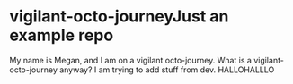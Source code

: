 # vigilant-octo-journeyJust an example repo

My name is Megan, and I am on a vigilant octo-journey.
What is a vigilant-octo-journey anyway?
I am trying to add stuff from dev.
HALLOHALLLO
